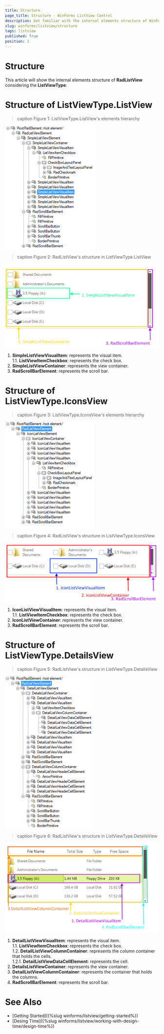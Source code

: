 ```yaml
---
title: Structure
page_title: Structure - WinForms ListView Control
description: Get familiar with the internal elements structure of WinForms ListView.
slug: winforms/listview/structure
tags: listview
published: True
position: 1 
---
```


# Structure 

This article will show the internal elements structure of __RadListView__ considering the __ListViewType__:

# Structure of ListViewType.ListView

>caption Figure 1: ListViewType.ListView's elements hierarchy

![listview-structure 001](images/listview-structure001.png)

>caption Figure 2: RadListView's structure in ListViewType.ListView

![listview-structure 002](images/listview-structure002.png)

1. __SimpleListViewVisualItem__: represents the visual item. <br>
	1\.1\. __ListViewItemCheckbox__: represents the check box.
2. __SimpleListViewContainer__: represents the view container.
3. __RadScrollBarElement__: represents the scroll bar.

# Structure of ListViewType.IconsView

>caption Figure 3: ListViewType.IconsView's elements hierarchy

![listview-structure 005](images/listview-structure005.png)

>caption Figure 4: RadListView's structure in ListViewType.IconsView

![listview-structure 003](images/listview-structure003.png)

1. __IconListViewVisualItem__: represents the visual item. <br>
	1\.1\. __ListViewItemCheckbox__: represents the check box.
2. __IconListViewContainer__: represents the view container.
3. __RadScrollBarElement__: represents the scroll bar.

# Structure of ListViewType.DetailsView

>caption Figure 5: RadListView's structure in ListViewType.DetailsView

![listview-structure 006](images/listview-structure006.png)

>caption Figure 6: RadListView's structure in ListViewType.DetailsView

![listview-structure 004](images/listview-structure004.png)

1. __DetailListViewVisualItem__: represents the visual item. <br>
	1\.1\. __ListViewItemCheckbox__: represents the check box.<br>
	1\.2\. __DetailListViewColumnContainer__: represents the column container that holds the cells. <br>
		1\.2\.1\. __DetailListViewDataCellElement__: represents the cell.<br>
2. __DetailsListViewContainer__: represents the view container.
3. __DetailListViewColumnContainer__: represents the container that holds the columns.
4. __RadScrollBarElement__: represents the scroll bar.


# See Also

* [Getting Started]({%slug winforms/listview/getting-started%})
* [Desing Time]({%slug winforms/listview/working-with-design-time/design-time%})
 
